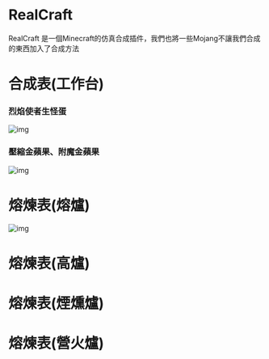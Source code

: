 # RealCraft
RealCraft 是一個Minecraft的仿真合成插件，我們也將一些Mojang不讓我們合成的東西加入了合成方法

# 合成表(工作台)
### 烈焰使者生怪蛋
![img](https://upload.cc/i1/2023/04/03/UD50Z2.png)

### 壓縮金蘋果、附魔金蘋果
![img](https://upload.cc/i1/2023/04/03/Yydt4T.png)

# 熔煉表(熔爐)
![img](https://upload.cc/i1/2023/04/03/dOchwS.png)

# 熔煉表(高爐)

# 熔煉表(煙燻爐)

# 熔煉表(營火爐)
